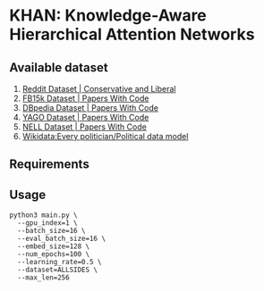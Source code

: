# KHAN: Knowledge-Aware Hierarchical Attention Networks

## Available dataset
1. [Reddit Dataset | Conservative and Liberal](https://drive.google.com/drive/folders/1RDSp2SoGgRFGybarVFUo6OPth8fiGjUC)
2. [FB15k Dataset | Papers With Code](https://paperswithcode.com/dataset/fb15k)
3. [DBpedia Dataset | Papers With Code](https://paperswithcode.com/dataset/dbpedia)
4. [YAGO Dataset | Papers With Code](https://paperswithcode.com/dataset/yago)
5. [NELL Dataset | Papers With Code](https://paperswithcode.com/dataset/nell)
6. [Wikidata:Every politician/Political data model](https://www.wikidata.org/wiki/Wikidata:WikiProject_every_politician)

## Requirements

## Usage
```
python3 main.py \
  --gpu_index=1 \
  --batch_size=16 \
  --eval_batch_size=16 \ 
  --embed_size=128 \
  --num_epochs=100 \
  --learning_rate=0.5 \
  --dataset=ALLSIDES \
  --max_len=256
```
